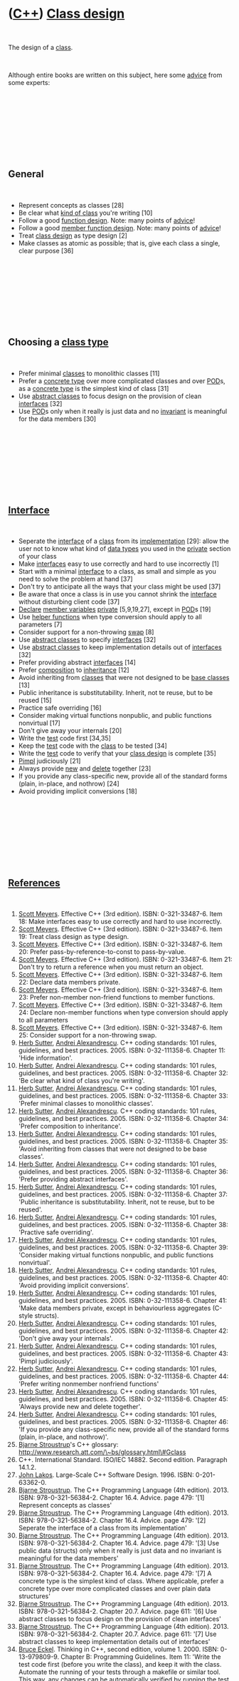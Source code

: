 



 

 

 

 

 

([C++](Cpp.htm)) [Class design](CppClassDesign.htm)
===================================================

 

The design of a [class](CppClass.htm).

 

Although entire books are written on this subject, here some
[advice](CppAdvice.htm) from some experts:

 

 

 

 

 

General
-------

 

-   Represent concepts as classes \[28\]
-   Be clear what [kind of class](CppClassType.htm) you're writing
    \[10\]
-   Follow a good [function design](CppFunctionDesign.htm). Note: many
    points of [advice](CppAdvice.htm)!
-   Follow a good [member function design](CppMemberFunctionDesign.htm).
    Note: many points of [advice](CppAdvice.htm)!
-   Treat [class design](CppClassDesign.htm) as type design \[2\]
-   Make classes as atomic as possible; that is, give each class a
    single, clear purpose \[36\]

 

 

 

 

 

Choosing a [class type](CppClassType.htm)
-----------------------------------------

 

-   Prefer minimal [classes](CppClass.htm) to monolithic classes \[11\]
-   Prefer a [concrete type](CppConcreteType.htm) over more complicated
    classes and over [POD](CppPod.htm)s, as a [concrete
    type](CppConcreteType.htm) is the simplest kind of class \[31\]
-   Use [abstract classes](CppAbstractBaseClass.htm) to focus design on
    the provision of clean [interfaces](CppInterface.htm) \[32\]
-   Use [POD](CppPod.htm)s only when it really is just data and no
    [invariant](CppInvariant.htm) is meaningful for the data members
    \[30\]

 

 

 

 

 

[Interface](CppInterface.htm)
-----------------------------

 

-   Seperate the [interface](CppInterface.htm) of a
    [class](CppClass.htm) from its
    [implementation](CppImplementation.htm) \[29\]: allow the user not
    to know what kind of [data types](CppDataType.htm) you used in the
    [private](CppPrivate.htm) section of your class
-   Make [interfaces](CppInterface.htm) easy to use correctly and hard
    to use incorrectly \[1\]
-   Start with a minimal [interface](CppInterface.htm) to a class, as
    small and simple as you need to solve the problem at hand \[37\]
-   Don't try to anticipate all the ways that your class might be used
    \[37\]
-   Be aware that once a class is in use you cannot shrink the
    [interface](CppInterface.htm) without disturbing client code \[37\]
-   [Declare](CppDeclaration.htm) [member
    variables](CppMemberVariable.htm) [private](CppPrivate.htm)
    \[5,9,19,27\], except in [POD](CppPod.htm)s \[19\]
-   Use [helper functions](CppHelperFunction.htm) when type conversion
    should apply to all parameters \[7\]
-   Consider support for a non-throwing [swap](CppSwap.htm) \[8\]
-   Use [abstract classes](CppAbstractClass.htm) to specify
    [interfaces](CppInterface.htm) \[32\]
-   Use [abstract classes](CppAbstractClass.htm) to keep implementation
    details out of [interfaces](CppInterface.htm) \[32\]
-   Prefer providing abstract [interfaces](CppInterface.htm) \[14\]
-   Prefer [composition](CppComposition.htm) to
    [inheritance](CppInheritance.htm) \[12\]
-   Avoid inheriting from [classes](CppClass.htm) that were not designed
    to be [base classes](CppBaseClass.htm) \[13\]
-   Public inheritance is substitutability. Inherit, not te reuse, but
    to be reused \[15\]
-   Practice safe overriding \[16\]
-   Consider making virtual functions nonpublic, and public functions
    nonvirtual \[17\]
-   Don't give away your internals \[20\]
-   Write the [test](CppTest.htm) code first \[34,35\]
-   Keep the [test](CppTest.htm) code with the [class](CppClass.htm) to
    be tested \[34\]
-   Write the [test](CppTest.htm) code to verify that your [class
    design](CppClassDesign.htm) is complete \[35\]
-   [Pimpl](CppPimpl.htm) judiciously \[21\]
-   Always provide [new](CppNew.htm) and [delete](CppDelete.htm)
    together \[23\]
-   If you provide any class-specific new, provide all of the standard
    forms (plain, in-place, and nothrow) \[24\]
-   Avoid providing implicit conversions \[18\]

 

 

 

 

 

[References](CppReferences.htm)
-------------------------------

 

1.  [Scott Meyers](CppScottMeyers.htm). Effective C++ (3rd edition).
    ISBN: 0-321-33487-6. Item 18: Make interfaces easy to use correctly
    and hard to use incorrectly.
2.  [Scott Meyers](CppScottMeyers.htm). Effective C++ (3rd edition).
    ISBN: 0-321-33487-6. Item 19: Treat class design as type design.
3.  [Scott Meyers](CppScottMeyers.htm). Effective C++ (3rd edition).
    ISBN: 0-321-33487-6. Item 20: Prefer pass-by-reference-to-const
    to pass-by-value.
4.  [Scott Meyers](CppScottMeyers.htm). Effective C++ (3rd edition).
    ISBN: 0-321-33487-6. Item 21: Don't try to return a reference when
    you must return an object.
5.  [Scott Meyers](CppScottMeyers.htm). Effective C++ (3rd edition).
    ISBN: 0-321-33487-6. Item 22: Declare data members private.
6.  [Scott Meyers](CppScottMeyers.htm). Effective C++ (3rd edition).
    ISBN: 0-321-33487-6. Item 23: Prefer non-member non-friend functions
    to member functions.
7.  [Scott Meyers](CppScottMeyers.htm). Effective C++ (3rd edition).
    ISBN: 0-321-33487-6. Item 24: Declare non-member functions when type
    conversion should apply to all parameters
8.  [Scott Meyers](CppScottMeyers.htm). Effective C++ (3rd edition).
    ISBN: 0-321-33487-6. Item 25: Consider support for a
    non-throwing swap.
9.  [Herb Sutter](CppHerbSutter.htm), [Andrei
    Alexandrescu](CppAndreiAlexandrescu.htm). C++ coding standards: 101
    rules, guidelines, and best practices. 2005. ISBN: 0-32-111358-6.
    Chapter 11: 'Hide information'.
10. [Herb Sutter](CppHerbSutter.htm), [Andrei
    Alexandrescu](CppAndreiAlexandrescu.htm). C++ coding standards: 101
    rules, guidelines, and best practices. 2005. ISBN: 0-32-111358-6.
    Chapter 32: 'Be clear what kind of class you're writing'.
11. [Herb Sutter](CppHerbSutter.htm), [Andrei
    Alexandrescu](CppAndreiAlexandrescu.htm). C++ coding standards: 101
    rules, guidelines, and best practices. 2005. ISBN: 0-32-111358-6.
    Chapter 33: 'Prefer minimal classes to monolithic classes'.
12. [Herb Sutter](CppHerbSutter.htm), [Andrei
    Alexandrescu](CppAndreiAlexandrescu.htm). C++ coding standards: 101
    rules, guidelines, and best practices. 2005. ISBN: 0-32-111358-6.
    Chapter 34: 'Prefer composition to inheritance'.
13. [Herb Sutter](CppHerbSutter.htm), [Andrei
    Alexandrescu](CppAndreiAlexandrescu.htm). C++ coding standards: 101
    rules, guidelines, and best practices. 2005. ISBN: 0-32-111358-6.
    Chapter 35: 'Avoid inheriting from classes that were not designed to
    be base classes'.
14. [Herb Sutter](CppHerbSutter.htm), [Andrei
    Alexandrescu](CppAndreiAlexandrescu.htm). C++ coding standards: 101
    rules, guidelines, and best practices. 2005. ISBN: 0-32-111358-6.
    Chapter 36: 'Prefer providing abstract interfaces'.
15. [Herb Sutter](CppHerbSutter.htm), [Andrei
    Alexandrescu](CppAndreiAlexandrescu.htm). C++ coding standards: 101
    rules, guidelines, and best practices. 2005. ISBN: 0-32-111358-6.
    Chapter 37: 'Public inheritance is substitutability. Inherit, not te
    reuse, but to be reused'.
16. [Herb Sutter](CppHerbSutter.htm), [Andrei
    Alexandrescu](CppAndreiAlexandrescu.htm). C++ coding standards: 101
    rules, guidelines, and best practices. 2005. ISBN: 0-32-111358-6.
    Chapter 38: 'Practive safe overriding'.
17. [Herb Sutter](CppHerbSutter.htm), [Andrei
    Alexandrescu](CppAndreiAlexandrescu.htm). C++ coding standards: 101
    rules, guidelines, and best practices. 2005. ISBN: 0-32-111358-6.
    Chapter 39: 'Consider making virtual functions nonpublic, and public
    functions nonvirtual'.
18. [Herb Sutter](CppHerbSutter.htm), [Andrei
    Alexandrescu](CppAndreiAlexandrescu.htm). C++ coding standards: 101
    rules, guidelines, and best practices. 2005. ISBN: 0-32-111358-6.
    Chapter 40: 'Avoid providing implicit conversions'.
19. [Herb Sutter](CppHerbSutter.htm), [Andrei
    Alexandrescu](CppAndreiAlexandrescu.htm). C++ coding standards: 101
    rules, guidelines, and best practices. 2005. ISBN: 0-32-111358-6.
    Chapter 41: 'Make data members private, except in behaviourless
    aggregates (C-style structs).
20. [Herb Sutter](CppHerbSutter.htm), [Andrei
    Alexandrescu](CppAndreiAlexandrescu.htm). C++ coding standards: 101
    rules, guidelines, and best practices. 2005. ISBN: 0-32-111358-6.
    Chapter 42: 'Don't give away your internals'.
21. [Herb Sutter](CppHerbSutter.htm), [Andrei
    Alexandrescu](CppAndreiAlexandrescu.htm). C++ coding standards: 101
    rules, guidelines, and best practices. 2005. ISBN: 0-32-111358-6.
    Chapter 43: 'Pimpl judiciously'.
22. [Herb Sutter](CppHerbSutter.htm), [Andrei
    Alexandrescu](CppAndreiAlexandrescu.htm). C++ coding standards: 101
    rules, guidelines, and best practices. 2005. ISBN: 0-32-111358-6.
    Chapter 44: 'Prefer writing nonmember nonfriend functions'
23. [Herb Sutter](CppHerbSutter.htm), [Andrei
    Alexandrescu](CppAndreiAlexandrescu.htm). C++ coding standards: 101
    rules, guidelines, and best practices. 2005. ISBN: 0-32-111358-6.
    Chapter 45: 'Always provide new and delete together'.
24. [Herb Sutter](CppHerbSutter.htm), [Andrei
    Alexandrescu](CppAndreiAlexandrescu.htm). C++ coding standards: 101
    rules, guidelines, and best practices. 2005. ISBN: 0-32-111358-6.
    Chapter 46: 'If you provide any class-specific new, provide all of
    the standard forms (plain, in-place, and nothrow)'.
25. [Bjarne Stroustrup](CppBjarneStroustrup.htm)'s C++ glossary:
    http://www.research.att.com/\~bs/glossary.html\#Gclass
26. C++. International Standard. ISO/IEC 14882. Second edition.
    Paragraph 14.1.2.
27. [John Lakos](CppJohnLakos.htm). Large-Scale C++ Software Design.
    1996. ISBN: 0-201-63362-0.
28. [Bjarne Stroustrup](CppBjarneStroustrup.htm). The C++ Programming
    Language (4th edition). 2013. ISBN: 978-0-321-56384-2. Chapter 16.4.
    Advice. page 479: '\[1\] Represent concepts as classes'
29. [Bjarne Stroustrup](CppBjarneStroustrup.htm). The C++ Programming
    Language (4th edition). 2013. ISBN: 978-0-321-56384-2. Chapter 16.4.
    Advice. page 479: '\[2\] Seperate the interface of a class from its
    implementation'
30. [Bjarne Stroustrup](CppBjarneStroustrup.htm). The C++ Programming
    Language (4th edition). 2013. ISBN: 978-0-321-56384-2. Chapter 16.4.
    Advice. page 479: '\[3\] Use public data (structs) only when it
    really is just data and no invariant is meaningful for the data
    members'
31. [Bjarne Stroustrup](CppBjarneStroustrup.htm). The C++ Programming
    Language (4th edition). 2013. ISBN: 978-0-321-56384-2. Chapter 16.4.
    Advice. page 479: '\[7\] A concrete type is the simplest kind
    of class. Where applicable, prefer a concrete type over more
    complicated classes and over plain data structures'
32. [Bjarne Stroustrup](CppBjarneStroustrup.htm). The C++ Programming
    Language (4th edition). 2013. ISBN: 978-0-321-56384-2. Chapter 20.7.
    Advice. page 611: '\[6\] Use abstract classes to focus design on the
    provision of clean interfaces'
33. [Bjarne Stroustrup](CppBjarneStroustrup.htm). The C++ Programming
    Language (4th edition). 2013. ISBN: 978-0-321-56384-2. Chapter 20.7.
    Advice. page 611: '\[7\] Use abstract classes to keep implementation
    details out of interfaces'
34. [Bruce Eckel](CppBruceEckel.htm). Thinking in C++, second edition,
    volume 1. 2000. ISBN: 0-13-979809-9. Chapter B:
    Programming Guidelines. Item 11: 'Write the test code first (before
    you write the class), and keep it with the class. Automate the
    running of your tests through a makefile or similar tool. This way,
    any changes can be automatically verified by running the test code,
    and you’ll immediately discover errors. Because you know that you
    have the safety net of your test framework, you will be bolder about
    making sweeping changes when you discover the need. Remember that
    the greatest improvements in languages come from the built-in
    testing that type checking, exception handling, etc., provide, but
    those features take you only so far. You must go the rest of the way
    in creating a robust system by filling in the tests that verify
    features that are specific to your class or program.'
35. [Bruce Eckel](CppBruceEckel.htm). Thinking in C++, second edition,
    volume 1. 2000. ISBN: 0-13-979809-9. Chapter B:
    Programming Guidelines. Item 12: 'Write the test code first (before
    you write the class) in order to verify that your class design
    is complete. If you can’t write test code, you don’t know what your
    class looks like. In addition, the act of writing the test code will
    often flush out additional features or constraints that you need in
    the class – these features or constraints don’t always appear during
    analysis and design.'
36. [Bruce Eckel](CppBruceEckel.htm). Thinking in C++, second edition,
    volume 1. 2000. ISBN: 0-13-979809-9. Chapter B:
    Programming Guidelines. Item 14: 'Make classes as atomic as
    possible; that is, give each class a single, clear purpose. If your
    classes or your system design grows too complicated, break complex
    classes into simpler ones. The most obvious indicator of this is
    sheer size: if a class is big, chances are it’s doing too much and
    should be broken up.'
37. [Bruce Eckel](CppBruceEckel.htm). Thinking in C++, second edition,
    volume 1. 2000. ISBN: 0-13-979809-9. Chapter B:
    Programming Guidelines. Item 23: 'Less is more. Start with a minimal
    interface to a class, as small and simple as you need to solve the
    problem at hand, but don’t try to anticipate all the ways that your
    class might be used. As the class is used, you’ll discover ways you
    must expand the interface. However, once a class is in use you
    cannot shrink the interface without disturbing client code. If you
    need to add more functions, that’s fine; it won’t disturb code,
    other than forcing recompiles. But even if new member functions
    replace the functionality of old ones, leave the existing interface
    alone (you can combine the functionality in the underlying
    implementation if you want). If you need to expand the interface of
    an existing function by adding more arguments, leave the existing
    arguments in their current order, and put default values on all of
    the new arguments; this way you won’t disturb any existing calls to
    that function.'

 

 

 

 

 





 



